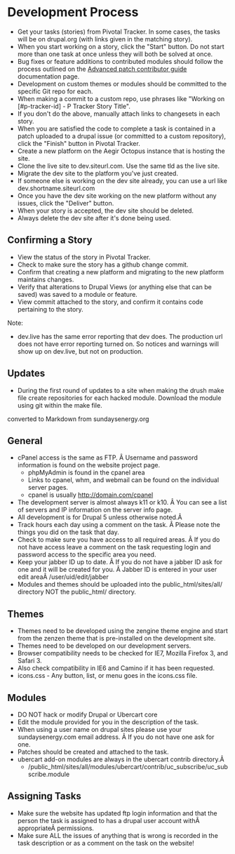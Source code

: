 # Development Process

* Get your tasks (stories) from Pivotal Tracker. In some cases, the tasks will be on drupal.org (with links given in the matching story).
* When you start working on a story, click the "Start" button. Do not start more than one task at once unless they will both be solved at once.
* Bug fixes or feature additions to contributed modules should follow the process outlined on the [Advanced patch contributor guide](http://drupal.org/node/1054616) documentation page.
* Development on custom themes or modules should be committed to the specific Git repo for each.
* When making a commit to a custom repo, use phrases like "Working on [#p-tracker-id] - P Tracker Story Title".
* If you don't do the above, manually attach links to changesets in each story.
* When you are satisfied the code to complete a task is contained in a patch uploaded to a drupal issue (or committed to a custom repository), click the "Finish" button in Pivotal Tracker.
* Create a new platform on the Aegir Octopus instance that is hosting the site.
* Clone the live site to dev.siteurl.com. Use the same tld as the live site.
* Migrate the dev site to the platform you've just created.
* If someone else is working on the dev site already, you can use a url like dev.shortname.siteurl.com
* Once you have the dev site working on the new platform without any issues, click the "Deliver" button.
* When your story is accepted, the dev site should be deleted.
* Always delete the dev site after it's done being used.

## Confirming a Story

* View the status of the story in Pivotal Tracker.
* Check to make sure the story has a github change commit.
* Confirm that creating a new platform and migrating to the new platform maintains changes.
* Verify that alterations to Drupal Views (or anything else that can be saved) was saved to a module or feature.
* View commit attached to the story, and confirm it contains code pertaining to the story.


Note:

- dev.live has the same error reporting that dev does. The production url does not have error reporting turned on. So notices and warnings will show up on dev.live, but not on production.

## Updates

* During the first round of updates to a site when making the drush make file create repositories for each hacked module. Download the module using git within the make file.


converted to Markdown from sundaysenergy.org

## General

*   cPanel access is the same as FTP. Â Username and password information is found on the website project page.
    *   phpMyAdmin is found in the cpanel area
    *   Links to cpanel, whm, and webmail can be found on the individual server pages.
    *   cpanel is usually http://domain.com/cpanel
*   The development server is almost always k11 or k10. Â You can see a list of servers and IP information on the server info page.
*   All development is for Drupal 5 unless otherwise noted.Â
*   Track hours each day using a comment on the task. Â Please note the things you did on the task that day.
*   Check to make sure you have access to all required areas. Â If you do not have access leave a comment on the task requesting login and password access to the specific area you need.
*   Keep your jabber ID up to date. Â If you do not have a jabber ID ask for one and it will be created for you. Â Jabber ID is entered in your user edit areaÂ /user/uid/edit/jabber
*   Modules and themes should be uploaded into the public\_html/sites/all/ directory NOT the public\_html/ directory.

## Themes

*   Themes need to be developed using the zengine theme engine and start from the zenzen theme that is pre-installed on the development site.
*   Themes need to be developed on our development servers.
*   Browser compatibility needs to be checked for IE7, Mozilla Firefox 3, and Safari 3.
*   Also check compatibility in IE6 and Camino if it has been requested.
*   icons.css - Any button, list, or menu goes in the icons.css file.

## Modules

*   DO NOT hack or modify Drupal or Ubercart core
*   Edit the module provided for you in the description of the task.
*   When using a user name on drupal sites please use your sundaysenergy.com email address. Â If you do not have one ask for one.
*   Patches should be created and attached to the task.
*   ubercart add-on modules are always in the ubercart contrib directory.Â
    *   /public\_html/sites/all/modules/ubercart/contrib/uc\_subscribe/uc_subscribe.module

## Assigning Tasks

*   Make sure the website has updated ftp login information and that the person the task is assigned to has a drupal user account withÂ appropriateÂ permissions.
*   Make sure ALL the issues of anything that is wrong is recorded in the task description or as a comment on the task on the website!
